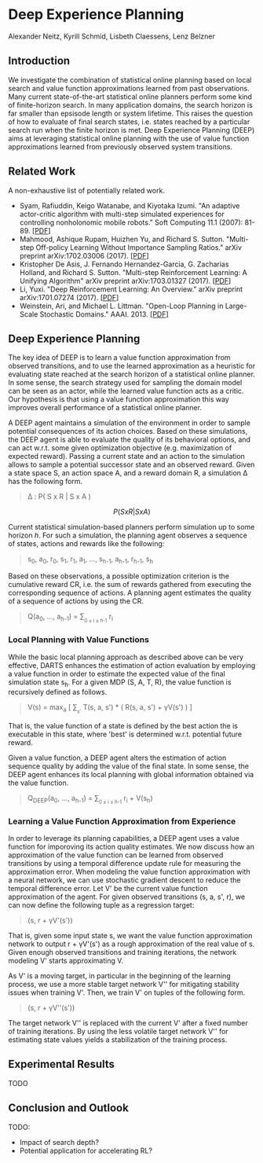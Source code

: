 # Deep Experience Planning

<script type="text/javascript" async
  src="https://cdn.mathjax.org/mathjax/latest/MathJax.js?config=TeX-MML-AM_CHTML">
</script>

Alexander Neitz, Kyrill Schmid, Lisbeth Claessens, Lenz Belzner

## Introduction

We investigate the combination of statistical online planning based on local search and value function approximations learned from past observations.
Many current state-of-the-art statistical online planners perform some kind of finite-horizon search.
In many application domains, the search horizon is far smaller than epsisode length or system lifetime.
This raises the question of how to evaluate of final search states, i.e. states reached by a particular search run when the finite horizon is met.
Deep Experience Planning (DEEP) aims at leveraging statistical online planning with the use of value function approximations learned from previously observed system transitions.

## Related Work

A non-exhaustive list of potentially related work.

- Syam, Rafiuddin, Keigo Watanabe, and Kiyotaka Izumi. "An adaptive actor-critic algorithm with multi-step simulated experiences for controlling nonholonomic mobile robots." Soft Computing 11.1 (2007): 81-89. [[PDF](http://repository.unhas.ac.id/bitstream/handle/123456789/2640/fulltext.pdf?sequence=1)]
- Mahmood, Ashique Rupam, Huizhen Yu, and Richard S. Sutton. "Multi-step Off-policy Learning Without Importance Sampling Ratios." arXiv preprint arXiv:1702.03006 (2017). [[PDF](https://arxiv.org/pdf/1702.03006.pdf)]
- Kristopher De Asis, J. Fernando Hernandez-Garcia, G. Zacharias Holland, and Richard S. Sutton. "Multi-step Reinforcement Learning: A Unifying Algorithm" arXiv preprint arXiv:1703.01327 (2017).
[[PDF](https://arxiv.org/pdf/1703.01327.pdf)]
- Li, Yuxi. "Deep Reinforcement Learning: An Overview." arXiv preprint arXiv:1701.07274 (2017). [[PDF](https://arxiv.org/pdf/1701.07274.pdf)]
- Weinstein, Ari, and Michael L. Littman. "Open-Loop Planning in Large-Scale Stochastic Domains." AAAI. 2013. [[PDF](http://ai2-s2-pdfs.s3.amazonaws.com/14d2/f4b8bb7c2ecb14c0072d9e25ba4c9ee59b68.pdf)]

## Deep Experience Planning

The key idea of DEEP is to learn a value function approximation from observed transitions, and to use the learned approximation as a heuristic for evaluating state reached at the search horizon of a statistical online planner.
In some sense, the search strategy used for sampling the domain model can be seen as an actor, while the learned value function acts as a critic.
Our hypothesis is that using a value function approximation this way improves overall performance of a statistical online planner.

A DEEP agent maintains a simulation of the environment in order to sample potential consequences of its action choices. Based on these simulations, the DEEP agent is able to evaluate the quality of its behavioral options, and can act w.r.t. some given optimization objective (e.g. maximization of expected reward). Passing a current state and an action to the simulation allows to sample a potential successor state and an observed reward. Given a state space S, an action space A, and a reward domain R, a simulation &Delta; has the following form.

> &Delta; : P( S x R | S x A )

$$P( S x R | S x A )$$

Current statistical simulation-based planners perform simulation up to some horizon *h*. For such a simulation, the planning agent observes a sequence of states, actions and rewards like the following:

> s<sub>0</sub>, a<sub>0</sub>, r<sub>0</sub>, s<sub>1</sub>, r<sub>1</sub>, a<sub>1</sub>, ..., s<sub>h-1</sub>, a<sub>h-1</sub>, r<sub>h-1</sub>, s<sub>h</sub>

Based on these observations, a possible optimization criterion is the cumulative reward CR, i.e. the sum of rewards gathered from executing the corresponding sequence of actions. A planning agent estimates the quality of a sequence of actions by using the CR.

> Q(a<sub>0</sub>, ..., a<sub>h-1</sub>) = &sum;<sub><sub>0 &le; i &le; h-1</sub></sub> r<sub>i</sub>

### Local Planning with Value Functions

While the basic local planning approach as described above can be very effective, DARTS enhances the estimation of action evaluation by employing a value function in order to estimate the expected value of the final simulation state s<sub>h</sub>. For a given MDP (S, A, T, R), the value function is recursively defined as follows.

> V(s) = max<sub>a</sub> [ &sum;<sub><sub>s'</sub></sub> T(s, a, s') * ( R(s, a, s') + &gamma;V(s') ) ]

That is, the value function of a state is defined by the best action the is executable in this state, where 'best' is determined w.r.t. potential future reward.

Given a value function, a DEEP agent alters the estimation of action sequence quality by adding the value of the final state. In some sense, the DEEP agent enhances its local planning with global information obtained via the value function.

> Q<sub>DEEP</sub>(a<sub>0</sub>, ..., a<sub>h-1</sub>) = &sum;<sub><sub>0 &le; i &le; h-1</sub></sub> r<sub>i</sub> + V(s<sub>h</sub>)

### Learning a Value Function Approximation from Experience

In order to leverage its planning capabilities, a DEEP agent uses a value function for imporoving its action quality estimates. We now discuss how an approximation of the value function can be learned from observed transitions by using a temporal difference update rule for measuring the approximation error. When modeling the value function approximation with a neural network, we can use stochastic gradient descent to reduce the temporal difference error. Let V' be the current value function approximation of the agent. For given observed transitions (s, a, s', r), we can now define the following tuple as a regression target:

> (s, r + &gamma;V'(s'))

That is, given some input state s, we want the value function approximation network to output r + &gamma;V'(s') as a rough approximation of the real value of s. Given enough observed transitions and training iterations, the network modeling V' starts approximating V.

As V' is a moving target, in particular in the beginning of the learning process, we use a more stable target network V'' for mitigating stability issues when training V'. Then, we train V' on tuples of the following form.

> (s, r + &gamma;V''(s'))

The target network V'' is replaced with the current V' after a fixed number of training iterations. By using the less volatile target network V'' for estimating state values yields a stabilization of the training process.

## Experimental Results

TODO

## Conclusion and Outlook

TODO:
- Impact of search depth?
- Potential application for accelerating RL?